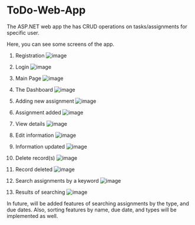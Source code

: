 # ToDo-Web-App
The ASP.NET web app the has CRUD operations on tasks/assignments for specific user.

Here, you can see some screens of the app.

1. Registration
![image](https://github.com/yaroslavyatsyk/ToDo-Web-App/assets/31794068/ed1e6f0a-a07c-4739-9eab-1de332d917b8)

2. Login
![image](https://github.com/yaroslavyatsyk/ToDo-Web-App/assets/31794068/64cb184f-41b8-4211-b3a4-eddc33536f1a)

3. Main Page
![image](https://github.com/yaroslavyatsyk/ToDo-Web-App/assets/31794068/cfa31d52-d854-47b1-8a78-ec8fcffba8f8)

4. The Dashboard
![image](https://github.com/yaroslavyatsyk/ToDo-Web-App/assets/31794068/c75a3af2-c87e-4a8f-b58d-37f84a1648bd)

5. Adding new assignment
![image](https://github.com/yaroslavyatsyk/ToDo-Web-App/assets/31794068/c2e92bc5-5c70-4f24-acf4-e745689db173)

6. Assignment added
![image](https://github.com/yaroslavyatsyk/ToDo-Web-App/assets/31794068/509721df-3f9a-4fdf-91ab-029d61bb8197)

7. View details
![image](https://github.com/yaroslavyatsyk/ToDo-Web-App/assets/31794068/67c7063b-3f9a-477f-a518-3d50079bef4a)

8. Edit information
![image](https://github.com/yaroslavyatsyk/ToDo-Web-App/assets/31794068/f60e3b35-6fbf-41d3-bbcb-85fe8cb3fd4e)

9. Information updated
![image](https://github.com/yaroslavyatsyk/ToDo-Web-App/assets/31794068/51db4064-1e65-4f09-ab0d-6f7d7163fd70)

10. Delete record(s)
![image](https://github.com/yaroslavyatsyk/ToDo-Web-App/assets/31794068/d65c5528-821b-482d-a322-aa241cf42488)

11. Record deleted
![image](https://github.com/yaroslavyatsyk/ToDo-Web-App/assets/31794068/4c8716b0-725f-4623-abdb-6c2b9e754edd)

12. Search assignments by a keyword
![image](https://github.com/yaroslavyatsyk/ToDo-Web-App/assets/31794068/387cd7f5-8fab-4156-9a7b-6c0460e3619b)

13. Results of searching
![image](https://github.com/yaroslavyatsyk/ToDo-Web-App/assets/31794068/31b99230-159c-4404-b398-65df496ca5dc)

In future, will be added features of searching assignments by the type, and due dates. Also, sorting features by name, due date, and types will be implemented as well.











